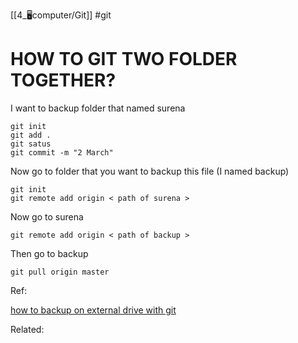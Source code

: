 [[4_🖥computer/Git]]
#git
# HOW TO GIT TWO FOLDER TOGETHER?
I want to backup folder that named surena
```git
git init
git add .
git satus 
git commit -m "2 March"
```


Now go to folder that you want to backup this file (I named backup)
```git
git init
git remote add origin < path of surena >
```


Now  go to surena
```git
git remote add origin < path of backup >
```

Then go to backup

```git
git pull origin master
```


Ref:

[how to backup on external drive with git](https://www.youtube.com/watch?v=vHzDVPWwIww)

Related: 

